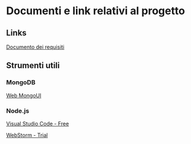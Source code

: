 # Documenti e link relativi al progetto

## Links

[Documento dei requisiti](https://drive.google.com/drive/folders/1euaZQNOU5cNrR8QMMYcrrw8sp6veFksH?usp=sharing)

## Strumenti utili

### MongoDB
[Web MongoUI](https://github.com/azat-co/mongoui)

### Node.js
[Visual Studio Code - Free](https://code.visualstudio.com/)

[WebStorm - Trial](https://www.jetbrains.com/webstorm/)
